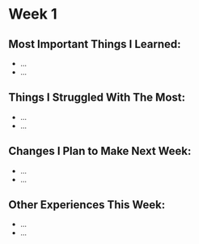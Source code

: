 Week 1
======

Most Important Things I Learned:
-------------------------------

* ...
* ...

Things I Struggled With The Most:
-------------------------------

* ...
* ...


Changes I Plan to Make Next Week:
-------------------------------

* ...
* ...


Other Experiences This Week:
-------------------------------

* ...
* ...

